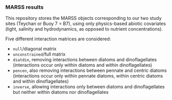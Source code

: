 ### MARSS results

This repository stores the MARSS objects corresponding to our two study sites (Teychan or Buoy 7 = B7), using only physics-based abiotic covariates (light, salinity and hydrodynamics, as opposed to nutrient concentrations). 

Five different interaction matrices are considered: 

* ``null``/diagonal matrix
* ``unconstrained``/full matrix
* ``diatdin``, removing interactions between diatoms and dinoflagellates (interactions occur only within diatoms and within dinoflagellates)
* ``pencen``, also removing interactions between pennate and centric diatoms (interactions occur only within pennate diatoms, within centric diatoms and within dinoflagellates)
* ``inverse``, allowing interactions only between diatoms and dinoflagellates but neither within diatoms nor dinoflagellates 
